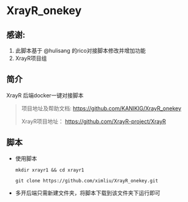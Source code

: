# XrayR_onekey

## 感谢: 

1. 此脚本基于 @hulisang 的rico对接脚本修改并增加功能
2. XrayR项目组

## 简介

XrayR 后端docker一键对接脚本

> 项目地址及帮助文档:  https://github.com/KANIKIG/XrayR_onekey
>
> XrayR项目地址： https://github.com/XrayR-project/XrayR

## 脚本

* 使用脚本  

  `mkdir xrayr1 && cd xrayr1`

  `git clone https://github.com/ximliu/XrayR_onekey.git`  

* 多开后端只需新建文件夹，将脚本下载到该文件夹下运行即可


